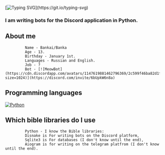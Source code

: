 [![Typing SVG](https://readme-typing-svg.herokuapp.com?color=%e292ee&lines=Hi!+My+name+is+Bankai+or+Banka!)](https://git.io/typing-svg)

### I am writing bots for the Discord application in Python.

## About me
             Name - Bankai/Banka
             Age - 13.
             Birthday - January 1st.
             Languages - Russian and English.
             Job - ?
             Bot - [![MeowBot](https://cdn.discordapp.com/avatars/1147619881462796369/2c599f46ba82d1f60bb245a1ea3beac9.png?size=1024)](https://discord.com/invite/6bUpkW6n8a)


## Programming languages
  [![Python](https://img.shields.io/badge/python-3670A0?style=for-the-badge&logo=python&logoColor=ffdd54)](https://www.python.org/)

## Which bible libraries do I use
             Python - I know the Bible libraries:
             Disnake is For writing bots on the Discord platform,
             Sqlite3 is For databases (I don't know until the end),
             Aiogram is for writing on the telegram platfrom (I don't know until the end).

